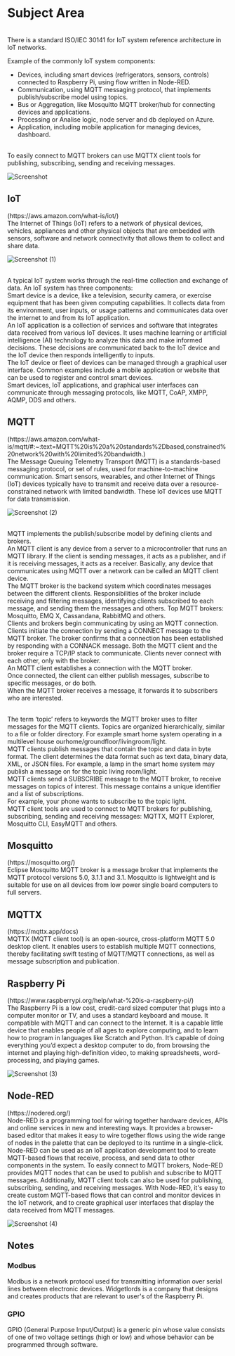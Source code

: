 <h1>Subject Area</h1>
<br/>There is a standard ISO/IEC 30141 for IoT system reference architecture in IoT networks.

Example of the commonly IoT system components:
- Devices, including smart devices (refrigerators, sensors, controls) connected to Raspberry Pi, using flow written in Node-RED.
- Communication, using MQTT messaging protocol, that implements publish/subscribe model using topics.
- Bus or Aggregation, like Mosquitto MQTT broker/hub for connecting devices and applications.
- Processing or Analise logic, node server and db deployed on Azure.
- Application, including mobile application for managing devices, dashboard.

<br/>To easily connect to MQTT brokers can use MQTTX client tools for publishing, subscribing, sending and receiving messages.

![Screenshot](https://github.com/ZaikinaEvgeniya-2/ZaikinaEvgeniya-2/assets/62234691/e572746f-e146-4fa9-bfe4-e0894ee9ac6f)




<h2>IoT</h2> (https://aws.amazon.com/what-is/iot/)
<br/>The Internet of Things (IoT) refers to a network of physical devices, vehicles, appliances and other physical objects that are embedded with sensors, software and network connectivity that allows them to collect and share data.

![Screenshot (1)](https://github.com/ZaikinaEvgeniya-2/ZaikinaEvgeniya-2/assets/62234691/2d4b1816-094c-44d0-9e80-eaabe9280abe)

<br/>A typical IoT system works through the real-time collection and exchange of data. An IoT system has three components:
<br/>Smart device is a device, like a television, security camera, or exercise equipment that has been given computing capabilities. It collects data from its environment, user inputs, or usage patterns and communicates data over the internet to and from its IoT application.
<br/>An IoT application is a collection of services and software that integrates data received from various IoT devices. It uses machine learning or artificial intelligence (AI) technology to analyze this data and make informed decisions. These decisions are communicated back to the IoT device and the IoT device then responds intelligently to inputs.
<br/>The IoT device or fleet of devices can be managed through a graphical user interface. Common examples include a mobile application or website that can be used to register and control smart devices.
<br/>Smart devices, IoT applications, and graphical user interfaces can communicate through messaging protocols, like MQTT, CoAP, XMPP, AQMP, DDS and others.




<h2>MQTT</h2> (https://aws.amazon.com/what-is/mqtt/#:~:text=MQTT%20is%20a%20standards%2Dbased,constrained%20network%20with%20limited%20bandwidth.)
<br/>The Message Queuing Telemetry Transport (MQTT) is a standards-based messaging protocol, or set of rules, used for machine-to-machine communication. Smart sensors, wearables, and other Internet of Things (IoT) devices typically have to transmit and receive data over a resource-constrained network with limited bandwidth. These IoT devices use MQTT for data transmission.

![Screenshot (2)](https://github.com/ZaikinaEvgeniya-2/ZaikinaEvgeniya-2/assets/62234691/adeed48a-00a8-4219-8914-023c8f0818a5)

<br/>MQTT implements the publish/subscribe model by defining clients and brokers.
<br/>An MQTT client is any device from a server to a microcontroller that runs an MQTT library. If the client is sending messages, it acts as a publisher, and if it is receiving messages, it acts as a receiver. Basically, any device that communicates using MQTT over a network can be called an MQTT client device. 
<br/>The MQTT broker is the backend system which coordinates messages between the different clients. Responsibilities of the broker include receiving and filtering messages, identifying clients subscribed to each message, and sending them the messages and others. Top MQTT brokers: Mosquitto, EMQ X, Cassandana, RabbitMQ and others.
<br/>Clients and brokers begin communicating by using an MQTT connection. Clients initiate the connection by sending a CONNECT message to the MQTT broker. The broker confirms that a connection has been established by responding with a CONNACK message. Both the MQTT client and the broker require a TCP/IP stack to communicate. Clients never connect with each other, only with the broker.
<br/>An MQTT client establishes a connection with the MQTT broker. 
<br/>Once connected, the client can either publish messages, subscribe to specific messages, or do both. 
<br/>When the MQTT broker receives a message, it forwards it to subscribers who are interested.

<br/>The term ‘topic’ refers to keywords the MQTT broker uses to filter messages for the MQTT clients. Topics are organized hierarchically, similar to a file or folder directory. For example smart home system operating in a multilevel house ourhome/groundfloor/livingroom/light.
<br/>MQTT clients publish messages that contain the topic and data in byte format. The client determines the data format such as text data, binary data, XML, or JSON files. For example, a lamp in the smart home system may publish a message on for the topic living room/light.
<br/>MQTT clients send a SUBSCRIBE message to the MQTT broker, to receive messages on topics of interest. This message contains a unique identifier and a list of subscriptions. 
<br/>For example, your phone wants to subscribe to the topic light.
<br/>MQTT client tools are used to connect to MQTT brokers for publishing, subscribing, sending and receiving messages: MQTTX, MQTT Explorer, Mosquitto CLI, EasyMQTT and others.




<h2>Mosquitto</h2> (https://mosquitto.org/)
<br/>Eclipse Mosquitto MQTT broker is a message broker that implements the MQTT protocol versions 5.0, 3.1.1 and 3.1. Mosquitto is lightweight and is suitable for use on all devices from low power single board computers to full servers.




<h2>MQTTX</h2> (https://mqttx.app/docs)
<br/>MQTTX (MQTT client tool) is an open-source, cross-platform MQTT 5.0 desktop client. It enables users to establish multiple MQTT connections, thereby facilitating swift testing of MQTT/MQTT connections, as well as message subscription and publication.




<h2>Raspberry Pi</h2> (https://www.raspberrypi.org/help/what-%20is-a-raspberry-pi/)
<br/>The Raspberry Pi is a low cost, credit-card sized computer that plugs into a computer monitor or TV, and uses a standard keyboard and mouse. It compatible with MQTT and can connect to the Internet. It is a capable little device that enables people of all ages to explore computing, and to learn how to program in languages like Scratch and Python. It’s capable of doing everything you’d expect a desktop computer to do, from browsing the internet and playing high-definition video, to making spreadsheets, word-processing, and playing games.

![Screenshot (3)](https://github.com/ZaikinaEvgeniya-2/ZaikinaEvgeniya-2/assets/62234691/08abedb1-cf8b-45b7-9ed9-7e70132cb1dc)




<h2>Node-RED</h2> (https://nodered.org/)
<br/>Node-RED is a programming tool for wiring together hardware devices, APIs and online services in new and interesting ways. It provides a browser-based editor that makes it easy to wire together flows using the wide range of nodes in the palette that can be deployed to its runtime in a single-click.
<br/>Node-RED can be used as an IoT application development tool to create MQTT-based flows that receive, process, and send data to other components in the system. To easily connect to MQTT brokers, Node-RED provides MQTT nodes that can be used to publish and subscribe to MQTT messages. Additionally, MQTT client tools can also be used for publishing, subscribing, sending, and receiving messages. With Node-RED, it's easy to create custom MQTT-based flows that can control and monitor devices in the IoT network, and to create graphical user interfaces that display the data received from MQTT messages.

![Screenshot (4)](https://github.com/ZaikinaEvgeniya-2/ZaikinaEvgeniya-2/assets/62234691/cad7716f-e0cd-439f-806b-02d1bcf18b21)



<h2>Notes</h2>
<h3>Modbus</h3>
Modbus is a network protocol used for transmitting information over serial lines between electronic devices.
Widgetlords is a company that designs and creates products that are relevant to user's of the Raspberry Pi.

<h3>GPIO</h3>
GPIO (General Purpose Input/Output) is a generic pin whose value consists of one of two voltage settings (high or low) and whose behavior can be programmed through software.
